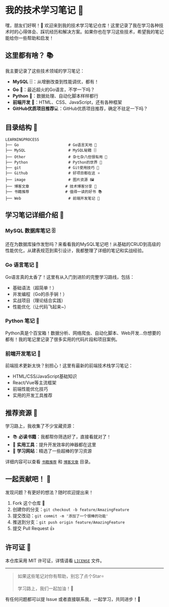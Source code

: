 # 我的技术学习笔记 🚀

嘿，朋友们好啊！👋 欢迎来到我的技术学习笔记仓库！这里记录了我在学习各种技术时的心得体会、踩坑经历和解决方案。如果你也在学习这些技术，希望我的笔记能给你一些帮助和启发！

## 这里都有啥？ 📚

我主要记录了这些技术领域的学习笔记：

- **MySQL** 🗄️：从增删改查到性能调优，都有！
- **Go** 🏃：最近超火的Go语言，不学一下吗？
- **Python** 🐍：数据处理、自动化脚本样样都行
- **前端开发** 🎨：HTML、CSS、JavaScript，还有各种框架
- **GitHub优质项目推荐**💻：GitHub优质项目推荐，确定不驻足一下吗？

## 目录结构 📂

```
LEARNINGPROCESS
├── Go                      # Go语言天地 🏃
├── MySQL                   # MySQL秘籍 🗄️
├── Other                   # 杂七杂八但很有用 🎯
├── Python                  # Python的世界 🐍
├── git                     # Git使用技巧 🌳
├── Github                  # 好项目都在这 ⭐
├── image                   # 图片资源 🖼️
├── 博客文章                # 技术博客分享 📝
├── 书籍推荐                # 值得一读的好书 📚
├── Web                     # 前端开发笔记 🎨
```

## 学习笔记详细介绍 📖

### MySQL 数据库笔记 🗄️

还在为数据库操作发愁吗？来看看我的MySQL笔记吧！从基础的CRUD到高级的性能优化，从建表规范到索引设计，我都整理了详细的笔记和实战经验。

### Go 语言笔记 🏃

Go语言真的太香了！这里有从入门到进阶的完整学习路线，包括：
- 基础语法（超简单！）
- 并发编程（Go的杀手锏！）
- 实战项目（理论结合实践）
- 性能优化（让代码飞起来~）

### Python 笔记 🐍

Python真是个百宝箱！数据分析、网络爬虫、自动化脚本、Web开发...你想要的都有！我的笔记里记录了很多实用的代码片段和项目案例。

### 前端开发笔记 🎨

前端技术更新太快？别担心！这里有最新的前端技术栈学习笔记：
- HTML/CSS/JavaScript基础知识
- React/Vue等主流框架
- 前端性能优化技巧
- 实用的开发工具推荐

## 推荐资源 💎

学习路上，我收集了不少宝藏资源：
- 📚 **必读书籍**：我都帮你筛选好了，直接看就对了！
- 🔧 **实用工具**：提升开发效率的神器都在这里
- 🎯 **学习网站**：精选了一些超棒的学习资源

详细内容可以查看 [`书籍推荐`](书籍推荐) 和 [`博客文章`](博客文章) 目录。

## 一起贡献吧！ 🤝

发现问题？有更好的想法？随时欢迎提出来！

1. Fork 这个仓库 🍴
2. 创建你的分支：`git checkout -b feature/AmazingFeature` 
3. 提交改动：`git commit -m '添加了一个很棒的功能'`
4. 推送到分支：`git push origin feature/AmazingFeature`
5. 提交 Pull Request 👍

## 许可证 📄

本仓库采用 MIT 许可证，详情请看 [`LICENSE`](LICENSE) 文件。

---

> 如果这些笔记对你有帮助，别忘了点个Star⭐️ 
> 
> 学习路上，我们一起加油！💪

有任何问题都可以提 Issue 或者直接联系我，一起学习，共同进步！🚀
